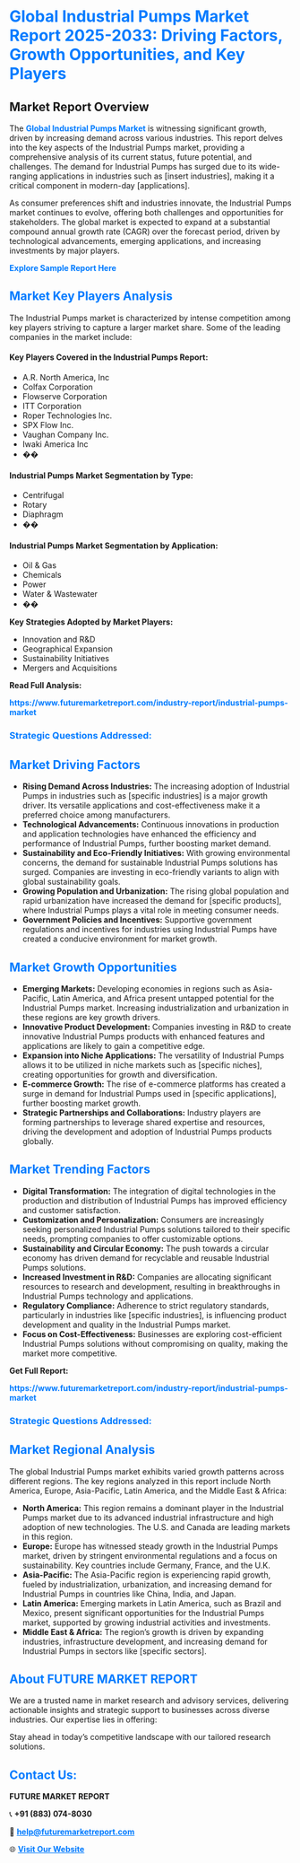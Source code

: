 <h1 style="color: #007BFF;">Global Industrial Pumps Market Report 2025-2033: Driving Factors, Growth Opportunities, and Key Players</h1>

<section id="overview">
<h2>Market Report Overview</h2>
<p>The <a href="https://www.futuremarketreport.com/industry-report/industrial-pumps-market" style="color: #007BFF; text-decoration: none;"><strong>Global Industrial Pumps Market</strong></a> is witnessing significant growth, driven by increasing demand across various industries. This report delves into the key aspects of the Industrial Pumps market, providing a comprehensive analysis of its current status, future potential, and challenges. The demand for Industrial Pumps has surged due to its wide-ranging applications in industries such as [insert industries], making it a critical component in modern-day [applications].</p>
<p>As consumer preferences shift and industries innovate, the Industrial Pumps market continues to evolve, offering both challenges and opportunities for stakeholders. The global market is expected to expand at a substantial compound annual growth rate (CAGR) over the forecast period, driven by technological advancements, emerging applications, and increasing investments by major players.</p>
</section>

<section id="overview">
<p><a href="https://www.futuremarketreport.com/request-sample/reportId=113516" style="color: #007BFF; text-decoration: none;"><strong>Explore Sample Report Here</strong></a></p>
</section>

<section id="key-players">
<h2 style="color: #007BFF;">Market Key Players Analysis</h2>
<p>The Industrial Pumps market is characterized by intense competition among key players striving to capture a larger market share. Some of the leading companies in the market include:</p>
<h4>Key Players Covered in the Industrial Pumps Report:</h4>
<ul><li>A.R. North America, Inc</li><li>Colfax Corporation</li><li>Flowserve Corporation</li><li>ITT Corporation</li><li>Roper Technologies Inc.</li><li>SPX Flow Inc.</li><li>Vaughan Company Inc.</li><li>Iwaki America Inc</li><li>��</li></ul>
<h4>Industrial Pumps Market Segmentation by Type:</h4>
<ul><li>Centrifugal</li><li>Rotary</li><li>Diaphragm</li><li>��</li></ul>

<h4>Industrial Pumps Market Segmentation by Application:</h4>
<ul><li>Oil &amp; Gas</li><li>Chemicals</li><li>Power</li><li>Water &amp; Wastewater</li><li>��</li></ul>
<p><strong>Key Strategies Adopted by Market Players:</strong></p>
<ul>
<li>Innovation and R&D</li>
<li>Geographical Expansion</li>
<li>Sustainability Initiatives</li>
<li>Mergers and Acquisitions</li>
</ul>
</section>

<section>
<p><strong>Read Full Analysis: </strong></p><a href="https://www.futuremarketreport.com/industry-report/industrial-pumps-market" style="color: #007BFF; text-decoration: none;"><strong>https://www.futuremarketreport.com/industry-report/industrial-pumps-market</strong></a>
<h3 style="color: #007BFF;">Strategic Questions Addressed:</h3>
</section>

<section id="driving-factors">
<h2 style="color: #007BFF;">Market Driving Factors</h2>
<ul>
<li><strong>Rising Demand Across Industries:</strong> The increasing adoption of Industrial Pumps in industries such as [specific industries] is a major growth driver. Its versatile applications and cost-effectiveness make it a preferred choice among manufacturers.</li>
<li><strong>Technological Advancements:</strong> Continuous innovations in production and application technologies have enhanced the efficiency and performance of Industrial Pumps, further boosting market demand.</li>
<li><strong>Sustainability and Eco-Friendly Initiatives:</strong> With growing environmental concerns, the demand for sustainable Industrial Pumps solutions has surged. Companies are investing in eco-friendly variants to align with global sustainability goals.</li>
<li><strong>Growing Population and Urbanization:</strong> The rising global population and rapid urbanization have increased the demand for [specific products], where Industrial Pumps plays a vital role in meeting consumer needs.</li>
<li><strong>Government Policies and Incentives:</strong> Supportive government regulations and incentives for industries using Industrial Pumps have created a conducive environment for market growth.</li>
</ul>
</section>

<section id="growth-opportunities">
<h2 style="color: #007BFF;">Market Growth Opportunities</h2>
<ul>
<li><strong>Emerging Markets:</strong> Developing economies in regions such as Asia-Pacific, Latin America, and Africa present untapped potential for the Industrial Pumps market. Increasing industrialization and urbanization in these regions are key growth drivers.</li>
<li><strong>Innovative Product Development:</strong> Companies investing in R&D to create innovative Industrial Pumps products with enhanced features and applications are likely to gain a competitive edge.</li>
<li><strong>Expansion into Niche Applications:</strong> The versatility of Industrial Pumps allows it to be utilized in niche markets such as [specific niches], creating opportunities for growth and diversification.</li>
<li><strong>E-commerce Growth:</strong> The rise of e-commerce platforms has created a surge in demand for Industrial Pumps used in [specific applications], further boosting market growth.</li>
<li><strong>Strategic Partnerships and Collaborations:</strong> Industry players are forming partnerships to leverage shared expertise and resources, driving the development and adoption of Industrial Pumps products globally.</li>
</ul>
</section>

<section id="trending-factors">
<h2 style="color: #007BFF;">Market Trending Factors</h2>
<ul>
<li><strong>Digital Transformation:</strong> The integration of digital technologies in the production and distribution of Industrial Pumps has improved efficiency and customer satisfaction.</li>
<li><strong>Customization and Personalization:</strong> Consumers are increasingly seeking personalized Industrial Pumps solutions tailored to their specific needs, prompting companies to offer customizable options.</li>
<li><strong>Sustainability and Circular Economy:</strong> The push towards a circular economy has driven demand for recyclable and reusable Industrial Pumps solutions.</li>
<li><strong>Increased Investment in R&D:</strong> Companies are allocating significant resources to research and development, resulting in breakthroughs in Industrial Pumps technology and applications.</li>
<li><strong>Regulatory Compliance:</strong> Adherence to strict regulatory standards, particularly in industries like [specific industries], is influencing product development and quality in the Industrial Pumps market.</li>
<li><strong>Focus on Cost-Effectiveness:</strong> Businesses are exploring cost-efficient Industrial Pumps solutions without compromising on quality, making the market more competitive.</li>
</ul>
</section>

<section>
<p><strong>Get Full Report: </strong></p><a href="https://www.futuremarketreport.com/industry-report/industrial-pumps-market" style="color: #007BFF; text-decoration: none;"><strong>https://www.futuremarketreport.com/industry-report/industrial-pumps-market</strong></a>
<h3 style="color: #007BFF;">Strategic Questions Addressed:</h3>
</section>


<section id="regional-analysis">
<h2 style="color: #007BFF;">Market Regional Analysis</h2>
<p>The global Industrial Pumps market exhibits varied growth patterns across different regions. The key regions analyzed in this report include North America, Europe, Asia-Pacific, Latin America, and the Middle East & Africa:</p>
<ul>
<li><strong>North America:</strong> This region remains a dominant player in the Industrial Pumps market due to its advanced industrial infrastructure and high adoption of new technologies. The U.S. and Canada are leading markets in this region.</li>
<li><strong>Europe:</strong> Europe has witnessed steady growth in the Industrial Pumps market, driven by stringent environmental regulations and a focus on sustainability. Key countries include Germany, France, and the U.K.</li>
<li><strong>Asia-Pacific:</strong> The Asia-Pacific region is experiencing rapid growth, fueled by industrialization, urbanization, and increasing demand for Industrial Pumps in countries like China, India, and Japan.</li>
<li><strong>Latin America:</strong> Emerging markets in Latin America, such as Brazil and Mexico, present significant opportunities for the Industrial Pumps market, supported by growing industrial activities and investments.</li>
<li><strong>Middle East & Africa:</strong> The region’s growth is driven by expanding industries, infrastructure development, and increasing demand for Industrial Pumps in sectors like [specific sectors].</li>
</ul>
</section>

<footer>
<h2 style="color: #007BFF;">About FUTURE MARKET REPORT</h2>
<p>We are a trusted name in market research and advisory services, delivering actionable insights and strategic support to businesses across diverse industries. Our expertise lies in offering:</p>

<p>Stay ahead in today’s competitive landscape with our tailored research solutions.</p>

<h2 style="color: #007BFF;">Contact Us:</h2>
<p><strong>FUTURE MARKET REPORT</strong></p>
<p>📞 <strong>+91 (883) 074-8030</strong></p>
<p>📧 <strong><a href="mailto:help@futuremarketreport.com" style="color: #007BFF;">help@futuremarketreport.com</a></strong></p>
<p>🌐 <strong><a href="https://www.futuremarketreport.com/" style="color: #007BFF;">Visit Our Website</a></strong></p>
</footer>